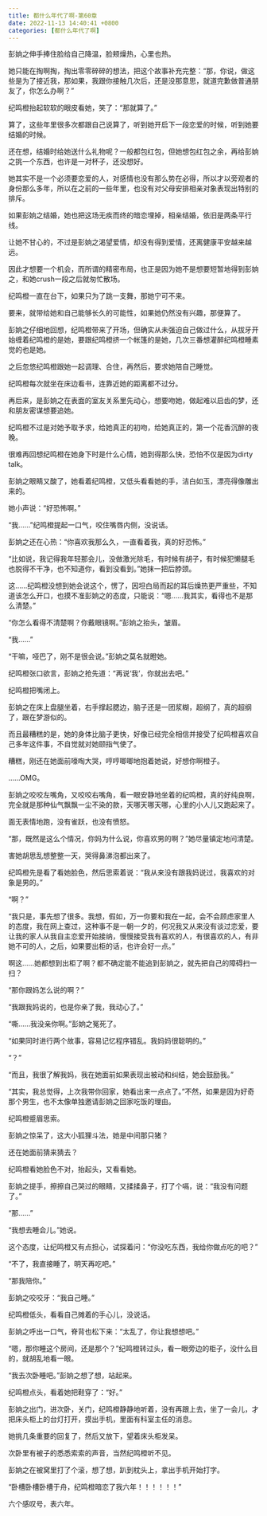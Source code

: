 ```yaml
---
title: 都什么年代了啊-第60章
date: 2022-11-13 14:40:41 +0800
categories: [都什么年代了啊]
---
```


彭姠之伸手捧住脸给自己降温，脸颊燥热，心里也热。

她只能在掏啊掏，掏出零零碎碎的想法，把这个故事补充完整：“那，你说，做这些是为了接近我，那如果，我跟你接触几次后，还是没那意思，就道完歉做普通朋友了，你怎么办啊？”

纪鸣橙抬起软软的眼皮看她，笑了：“那就算了。”

算了，这些年里很多次都跟自己说算了，听到她开启下一段恋爱的时候，听到她要结婚的时候。

还在想，结婚时给她送什么礼物呢？一般都包红包，但她想包红包之余，再给彭姠之挑一个东西，也许是一对杯子，还没想好。

她其实不是一个必须要恋爱的人，对感情也没有那么势在必得，所以才以旁观者的身份那么多年，所以在之前的一些年里，也没有对父母安排相亲对象表现出特别的排斥。

如果彭姠之结婚，她也把这场无疾而终的暗恋埋掉，相亲结婚，依旧是两条平行线。

让她不甘心的，不过是彭姠之渴望爱情，却没有得到爱情，还离健康平安越来越远。

因此才想要一个机会，而所谓的精密布局，也正是因为她不是想要短暂地得到彭姠之，和她crush一段之后就匆忙散场。

纪鸣橙一直在台下，如果只为了跳一支舞，那她宁可不来。

要来，就带给她和自己能够长久的可能性，如果她仍然没有兴趣，那便算了。

彭姠之仔细地回想，纪鸣橙带来了开场，但确实从未强迫自己做过什么，从拔牙开始缠着纪鸣橙的是她，要跟纪鸣橙挤一个帐篷的是她，几次三番想灌醉纪鸣橙睡素觉的也是她。

之后忽悠纪鸣橙跟她一起调理、合住，再然后，要求她陪自己睡觉。

纪鸣橙每次就坐在床边看书，连靠近她的距离都不过分。

再后来，是彭姠之在表面的室友关系里先动心，想要吻她，做起难以启齿的梦，还和朋友密谋想要追她。

纪鸣橙不过是对她予取予求，给她真正的初吻，给她真正的，第一个花香沉醉的夜晚。

很难再回想纪鸣橙在她身下时是什么心情，她到得那么快，恐怕不仅是因为dirty talk。

彭姠之眼睛又酸了，她看着纪鸣橙，又低头看看她的手，洁白如玉，漂亮得像雕出来的。

她小声说：“好恐怖啊。”

“我……”纪鸣橙提起一口气，咬住嘴唇内侧，没说话。

彭姠之还在心热：“你喜欢我那么久，一直看着我，真的好恐怖。”

“比如说，我记得我年轻那会儿，没做激光除毛，有时候有胡子，有时候犯懒腿毛也脱得不干净，也不知道你，看到没看到。”她抹一把后脖颈。

这……纪鸣橙没想到她会说这个，愣了，因坦白局而起的耳后燥热更严重些，不知道该怎么开口，也摸不准彭姠之的态度，只能说：“嗯……我其实，看得也不是那么清楚。”

“你怎么看得不清楚啊？你戴眼镜啊。”彭姠之抬头，皱眉。

“我……”

“干嘛，哑巴了，刚不是很会说。”彭姠之莫名就瞪她。

纪鸣橙张口欲言，彭姠之抢先道：“再说‘我’，你就出去吧。”

纪鸣橙把嘴闭上。

彭姠之在床上盘腿坐着，右手撑起腮边，脑子还是一团浆糊，超纲了，真的超纲了，跟在梦游似的。

而且最糟糕的是，她的身体比脑子更快，好像已经完全相信并接受了纪鸣橙喜欢自己多年这件事，不自觉就对她颐指气使了。

糟糕，刚还在她面前嚎啕大哭，哼哼唧唧地抱着她说，好想你啊橙子。

……OMG。

彭姠之咬咬左嘴角，又咬咬右嘴角，看一眼安静地坐着的纪鸣橙，真的好纯良啊，完全就是那种仙气飘飘一尘不染的款，天哪天哪天哪，心里的小人儿又跑起来了。

面无表情地跑，没有雀跃，也没有愤怒。

“那，既然是这么个情况，你妈为什么说，你喜欢男的啊？”她尽量镇定地问清楚。

害她胡思乱想整整一天，哭得鼻涕泡都出来了。

纪鸣橙先是看了看她脸色，然后思索着说：“我从来没有跟我妈说过，我喜欢的对象是男的。”

“啊？”

“我只是，事先想了很多。我想，假如，万一你要和我在一起，会不会顾虑家里人的态度，我在网上查过，这种事不是一朝一夕的，何况我又从来没有谈过恋爱，要让我的家人从我自主恋爱开始接纳，慢慢接受我有喜欢的人，有很喜欢的人，有非她不可的人，之后，如果要出柜的话，也许会好一点。”

啊这……她都想到出柜了啊？都不确定能不能追到彭姠之，就先把自己的障碍扫一扫？

“那你跟妈怎么说的啊？”

“我跟我妈说的，也是你亲了我，我动心了。”

“嘶……我没亲你啊。”彭姠之冤死了。

“如果同时进行两个故事，容易记忆程序错乱。我妈妈很聪明的。”

“？”

“而且，我很了解我妈，我在她面前如果表现出被动和纠结，她会鼓励我。”

“其实，我总觉得，上次我带你回家，她看出来一点点了。”不然，如果是因为好奇那个男生，也不太像单独邀请彭姠之回家吃饭的理由。

纪鸣橙蹙眉思索。

彭姠之惊呆了，这大小狐狸斗法，她是中间那只猪？

还在她面前猜来猜去？

纪鸣橙看她脸色不对，抬起头，又看看她。

彭姠之提手，擦擦自己哭过的眼睛，又揉揉鼻子，打了个嗝，说：“我没有问题了。”

“那……”

“我想去睡会儿。”她说。

这个态度，让纪鸣橙又有点担心，试探着问：“你没吃东西，我给你做点吃的吧？”

“不了，我直接睡了，明天再吃吧。”

“那我陪你。”

彭姠之咬咬牙：“我自己睡。”

纪鸣橙低头，看看自己摊着的手心儿，没说话。

彭姠之呼出一口气，脊背也松下来：“太乱了，你让我想想吧。”

“嗯，那你睡这个房间，还是那个？”纪鸣橙转过头，看一眼旁边的柜子，没什么目的，就胡乱地看一眼。

“我去次卧睡吧。”彭姠之想了想，站起来。

纪鸣橙点头，看着她把鞋穿了：“好。”

彭姠之出门，进次卧，关门，纪鸣橙静静地听着，没有再跟上去，坐了一会儿，才把床头柜上的台灯打开，摸出手机，里面有科室主任的消息。

她挑几条重要的回复了，然后又放下，望着床头柜发呆。

次卧里有被子的悉悉索索的声音，当然纪鸣橙听不见。

彭姠之在被窝里打了个滚，想了想，趴到枕头上，拿出手机开始打字。

“卧槽卧槽卧槽于舟，纪鸣橙暗恋了我六年！！！！！！”

六个感叹号，表六年。

